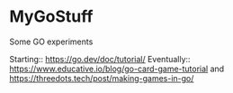 # MyGoStuff
Some GO experiments


Starting::
https://go.dev/doc/tutorial/
Eventually::
https://www.educative.io/blog/go-card-game-tutorial
and
https://threedots.tech/post/making-games-in-go/
